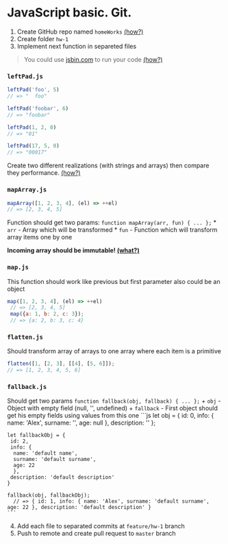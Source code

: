 # JavaScript basic. Git. 

1. Create GitHub repo named `homeWorks` [(how?)](https://help.github.com/articles/create-a-repo/)
2. Create folder `hw-1`
3. Implement next function in separeted files
  > You could use [jsbin.com](jsbin.com) to run your code [(how?)](https://www.youtube.com/watch?v=1OsSaBuIj_g)

  ### `leftPad.js`
  
  ```javascript
  leftPad('foo', 5)
  // => "  foo" 

  leftPad('foobar', 6)
  // => "foobar" 

  leftPad(1, 2, 0)
  // => "01" 
  
  leftPad(17, 5, 0)
  // => "00017" 
  ```
  
  Create two different realizations (with strings and arrays) then compare they performance. [(how?)](http://prntscr.com/cj7lr9)
  
  ### `mapArray.js`
  
  ```javascript
  mapArray([1, 2, 3, 4], (el) => ++el)
  // => [2, 3, 4, 5]
  ```
  Function should get two params: `function mapArray(arr, fun) { ... };`
    * `arr` - Array which will be transformed
    * `fun` - Function which will transform array items one by one
  
  <b>Incoming array should be immutable! [(what?)](https://www.sitepoint.com/immutability-javascript/)</b>
  
  ### `map.js`
  This function should work like previous but first parameter also could be an object
  ```javascript 
  map([1, 2, 3, 4], (el) => ++el)
   // => [2, 3, 4, 5]
   map({a: 1, b: 2, c: 3});
   // => {a: 2, b: 3, c: 4}
   ```
   ### `flatten.js`
   Should transform array of arrays to one array where each item is a primitive 
   ```js
   flatten([1, [2, 3], [[4], [5, 6]]);
   // => [1, 2, 3, 4, 5, 6]
   ```
   ### `fallback.js`
   Should get two params `function fallback(obj, fallback) { ... };`
      + `obj` - Object with empty field (null, '', undefined)
      + `fallback` -  First object should get his empty fields using values from this one
    ```js
    let obj = { 
     id: 0,
     info: {
      name: 'Alex',
      surname: '',
      age: null
     }, 
     description: ''
    };
      
    let fallbackObj = {
     id: 2,
     info: {
      name: 'default name',
      surname: 'default surname',
      age: 22
      },
     description: 'default description'
    }
    
    fallback(obj, fallbackObj);
      // => { id: 1, info: { name: 'Alex', surname: 'default surname', age: 22 }, description: 'default description' }
    ```
4. Add each file to separated commits at `feature/hw-1` branch
5. Push to remote and create pull request to `master` branch 
